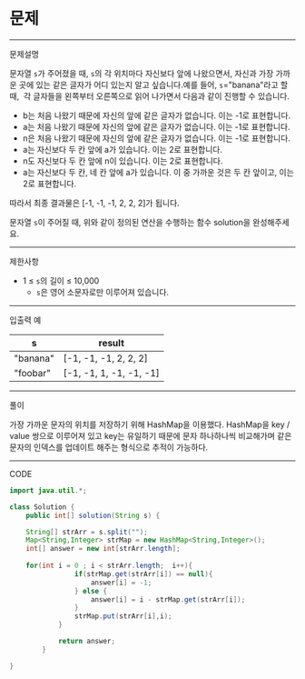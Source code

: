 # 문제

---

문제설명

문자열 `s`가 주어졌을 때, `s`의 각 위치마다 자신보다 앞에 나왔으면서, 자신과 가장 가까운 곳에 있는 같은 글자가 어디 있는지 알고 싶습니다.예를 들어, `s`="banana"라고 할 때,  각 글자들을 왼쪽부터 오른쪽으로 읽어 나가면서 다음과 같이 진행할 수 있습니다.

- b는 처음 나왔기 때문에 자신의 앞에 같은 글자가 없습니다. 이는 -1로 표현합니다.
- a는 처음 나왔기 때문에 자신의 앞에 같은 글자가 없습니다. 이는 -1로 표현합니다.
- n은 처음 나왔기 때문에 자신의 앞에 같은 글자가 없습니다. 이는 -1로 표현합니다.
- a는 자신보다 두 칸 앞에 a가 있습니다. 이는 2로 표현합니다.
- n도 자신보다 두 칸 앞에 n이 있습니다. 이는 2로 표현합니다.
- a는 자신보다 두 칸, 네 칸 앞에 a가 있습니다. 이 중 가까운 것은 두 칸 앞이고, 이는 2로 표현합니다.

따라서 최종 결과물은 [-1, -1, -1, 2, 2, 2]가 됩니다.

문자열 `s`이 주어질 때, 위와 같이 정의된 연산을 수행하는 함수 solution을 완성해주세요.

---

제한사항

- 1 ≤ `s`의 길이 ≤ 10,000
    - `s`은 영어 소문자로만 이루어져 있습니다.

---

입출력 예

| s | result |
| --- | --- |
| "banana" | [-1, -1, -1, 2, 2, 2] |
| "foobar" | [-1, -1, 1, -1, -1, -1] |

---

풀이

가장 가까운 문자의 위치를 저장하기 위해 HashMap을 이용했다. HashMap을 key / value 쌍으로 이루어져 있고 key는 유일하기 때문에 문자 하나하나씩 비교해가며 같은 문자의 인덱스를 업데이트 해주는 형식으로 추적이 가능하다.

---

CODE

```java
import java.util.*;

class Solution {
	public int[] solution(String s) {

	String[] strArr = s.split("");
	Map<String,Integer> strMap = new HashMap<String,Integer>();
	int[] answer = new int[strArr.length];
            
	for(int i = 0 ; i < strArr.length;  i++){
                if(strMap.get(strArr[i]) == null){
                    answer[i] = -1;
                } else {
                    answer[i] = i - strMap.get(strArr[i]);
                }
                strMap.put(strArr[i],i);
            }

            return answer;
		}

}
```